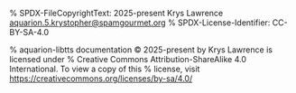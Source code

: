 <!-- markdownlint-disable MD041 -->

% SPDX-FileCopyrightText: 2025-present Krys Lawrence <aquarion.5.krystopher@spamgourmet.org>
% SPDX-License-Identifier: CC-BY-SA-4.0

% aquarion-libtts documentation © 2025-present by Krys Lawrence is licensed under
% Creative Commons Attribution-ShareAlike 4.0 International. To view a copy of this
% license, visit <https://creativecommons.org/licenses/by-sa/4.0/>

```{include} ../../CHANGELOG.md
```
